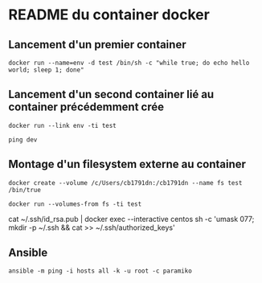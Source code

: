 # README du container docker

## Lancement d'un premier container

```
docker run --name=env -d test /bin/sh -c "while true; do echo hello world; sleep 1; done"
```

## Lancement d'un second container lié au container précédemment crée

```
docker run --link env -ti test

ping dev
```

## Montage d'un filesystem externe au container

```
docker create --volume /c/Users/cb1791dn:/cb1791dn --name fs test /bin/true

docker run --volumes-from fs -ti test
```

cat ~/.ssh/id_rsa.pub | docker exec --interactive centos sh -c 'umask 077; mkdir -p ~/.ssh && cat >> ~/.ssh/authorized_keys'

## Ansible

```
ansible -m ping -i hosts all -k -u root -c paramiko
```
